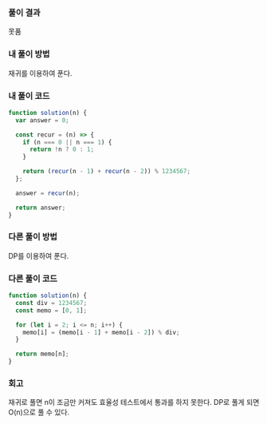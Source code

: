 ### 풀이 결과

못품

### 내 풀이 방법

재귀를 이용하여 푼다.

### 내 풀이 코드

```js
function solution(n) {
  var answer = 0;

  const recur = (n) => {
    if (n === 0 || n === 1) {
      return !n ? 0 : 1;
    }

    return (recur(n - 1) + recur(n - 2)) % 1234567;
  };

  answer = recur(n);

  return answer;
}
```

### 다른 풀이 방법

DP를 이용하여 푼다.

### 다른 풀이 코드

```js
function solution(n) {
  const div = 1234567;
  const memo = [0, 1];

  for (let i = 2; i <= n; i++) {
    memo[i] = (memo[i - 1] + memo[i - 2]) % div;
  }

  return memo[n];
}
```

### 회고

재귀로 풀면 n이 조금만 커져도 효율성 테스트에서 통과를 하지 못한다.
DP로 풀게 되면 O(n)으로 풀 수 있다.
